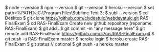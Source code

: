 $ node --version
$ npm --version
$ git --version
$ heroku --version
$ set path=%PATH%;C:\Program Files\Sublime Text 3;
$ subl --version
$ cd Desktop
$ git clone https://github.com/clydeatuic/webdevatuic.git RAS-FinalExam
$ cd RAS-FinalExam
Create new github repository (reponame: RAS-FinalExam)
$ git add .
$ git commit -m "any message here"
$ git remote add RAS-FinalExam https://github.com/c7ras/RAS-FinalExam.git
$ git push -u RAS-FinalExam master
$ heroku login
$ heroku create RAS-FinalExam
$ git status // optional
$ git push -u heroku master